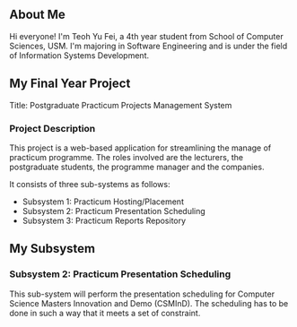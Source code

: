 ## About Me
Hi everyone! I'm Teoh Yu Fei, a 4th year student from School of Computer Sciences, USM. I'm majoring in Software Engineering and is under the field of Information Systems Development.

## My Final Year Project
Title: Postgraduate Practicum Projects Management System

### Project Description
This project is a web-based application for streamlining the manage of practicum programme. The roles involved are the lecturers, the postgraduate students, the programme manager and the companies.

It consists of three sub-systems as follows:
- Subsystem 1: Practicum Hosting/Placement
- Subsystem 2: Practicum Presentation Scheduling
- Subsystem 3: Practicum Reports Repository

## My Subsystem
### Subsystem 2: Practicum Presentation Scheduling 
This sub-system will perform the presentation scheduling for Computer Science Masters Innovation and Demo (CSMInD). The scheduling has to be done in such a way that it meets a set of constraint.
